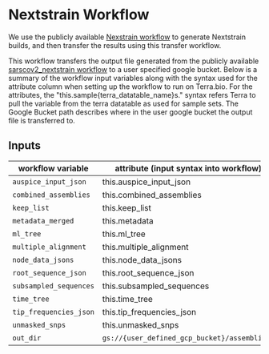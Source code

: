 # Nextstrain Workflow

We use the publicly available [Nexstrain workflow](https://dockstore.org/workflows/github.com/broadinstitute/viral-pipelines/sarscov2_nextstrain:master?tab=info) to generate Nextstrain builds, and then transfer the results using this transfer workflow.

This workflow transfers the output file generated from the publicly available [sarscov2_nextstrain workflow](https://dockstore.org/workflows/github.com/broadinstitute/viral-pipelines/sarscov2_nextstrain:master?tab=info) to a user specified google bucket. Below is a summary of the workflow input variables along with the syntax used for the attribute column when setting up the workflow to run on Terra.bio. For the attributes, the "this.sample{terra_datatable_name}s." syntax refers Terra to pull the variable from the terra datatable as used for sample sets. The Google Bucket path describes where in the user google bucket the output file is transferred to.  

## Inputs

| workflow variable      | attribute (input syntax into workflow)       | google bucket path                                     |
| ---------------------- | -------------------------------------------- | ------------------------------------------------------ |
| `auspice_input_json`   | this.auspice_input_json                      | `gs://{user_defined_gcp_bucket}/auspice_input_json/`   |
| `combined_assemblies`  | this.combined_assemblies                     | `gs://{user_defined_gcp_bucket}/combined_assemblies/`  |
| `keep_list`            | this.keep_list                               | `gs://{user_defined_gcp_bucket}/keep_list/`            |
| `metadata_merged`      | this.metadata                                | `gs://{user_defined_gcp_bucket}/metadata_merged/`      |
| `ml_tree`              | this.ml_tree                                 | `gs://{user_defined_gcp_bucket}/ml_tree/`              |
| `multiple_alignment`   | this.multiple_alignment                      | `gs://{user_defined_gcp_bucket}/multiple_alignment/`   |
| `node_data_jsons`      | this.node_data_jsons                         | `gs://{user_defined_gcp_bucket}/node_data_jsons/`      |
| `root_sequence_json`   | this.root_sequence_json                      | `gs://{user_defined_gcp_bucket}/root_sequence_json/`   |
| `subsampled_sequences` | this.subsampled_sequences                    | `gs://{user_defined_gcp_bucket}/subsampled_sequences/` |
| `time_tree`            | this.time_tree                               | `gs://{user_defined_gcp_bucket}/time_tree/`            |
| `tip_frequencies_json` | this.tip_frequencies_json                    | `gs://{user_defined_gcp_bucket}/tip_frequencies_json/` |
| `unmasked_snps`        | this.unmasked_snps                           | `gs://{user_defined_gcp_bucket}/unmasked_snps/`        |
| `out_dir`              | `gs://{user_defined_gcp_bucket}/assemblies/` | NA                                                     |
